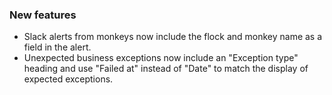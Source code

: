 ### New features

- Slack alerts from monkeys now include the flock and monkey name as a field in the alert.
- Unexpected business exceptions now include an "Exception type" heading and use "Failed at" instead of "Date" to match the display of expected exceptions.
